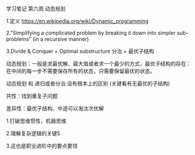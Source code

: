 学习笔记
第六周 动态规划

1.定义 https://en.wikipedia.org/wiki/Dynamic_programming

2."Simplifying a complicated problem by breaking it down into simpler sub-problems" (in a recursive manner)

3.Divide & Conquer + Optimal substructure
           分治 + 最优子结构


   动态规划：一般是求最优解、最大值或者求一个最少的方式，最优子结构的存在：在中间的每一步不需要保存所有的状态，只需要保留最优的状态。

   动态规划 和 递归或者分治 没有根本上的区别 (关键看有无最优的子结构)

   共性：找到重复子问题

   差异性：最优子结构、中途可以淘汰次优解



1.打破思维惯性，机器思维

2.理解复杂逻辑的关键5

3.这也是职业进阶中的要点要领
